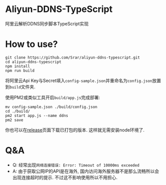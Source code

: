 # Aliyun-DDNS-TypeScript
阿里云解析DDNS同步脚本TypeScript实现

# How to use?
```shell
git clone https://github.com/Srar/aliyun-ddns-typescript.git
cd aliyun-ddns-typescript
npm install
npm run build
```
将阿里云Api Key与Secret填入`config-sample.json`并重命名为`config.json`放置到`build`文件夹.

使用PM2或类似工具开启`build/app.js`完成部署:
```
mv config-sample.json ./build/config.json
cd ./build/
pm2 start app.js --name ddns
pm2 save
```

你也可以在[release](https://github.com/Srar/aliyun-ddns-typescript/releases)页面下载已打包的版本. 这样就无需安装node环境了.

# Q&A
* Q: 经常出现`网络连接错误: Error: Timeout of 10000ms exceeded`
* A: 由于获取公网IP的API是在海外, 国内访问海外服务器不是那么流畅所以会出现连接超时的提示. 不过这不影响使用所以不用担心.
